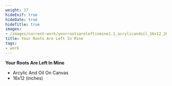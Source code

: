 ```yaml
---
weight: 37
hideExif: true
hideDate: true
hideTitle: true
images:
- /images/current-work/yourrootsareleftinmine1.1_acrylicandoil_16x12_2024.jpg
title: Your Roots Are Left In Mine
tags:
- work
---
```

**Your Roots Are Left In Mine**
- Arcylic And Oil On Canvas
- 16x12 (inches)